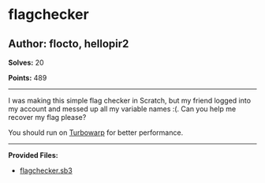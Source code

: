 # flagchecker

## Author: flocto, hellopir2

**Solves:** 20

**Points:** 489

---

I was making this simple flag checker in Scratch, but my friend logged into my account and messed up all my variable names :(.
Can you help me recover my flag please? 

You should run on [Turbowarp](https://turbowarp.org/) for better performance.

---

**Provided Files:**

- [flagchecker.sb3](./flagchecker.sb3)
